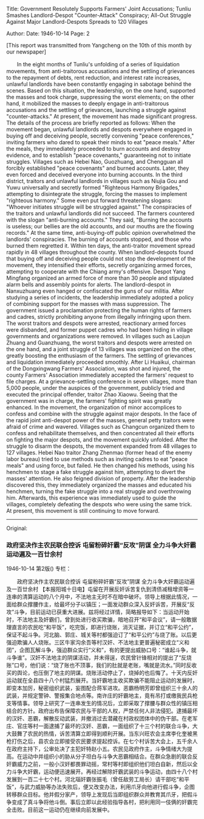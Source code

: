 Title: Government Resolutely Supports Farmers' Joint Accusations; Tunliu Smashes Landlord-Despot "Counter-Attack" Conspiracy; All-Out Struggle Against Major Landlord-Despots Spreads to 120 Villages

Author: 
Date: 1946-10-14
Page: 2

[This report was transmitted from Yangcheng on the 10th of this month by our newspaper]

　　In the eight months of Tunliu's unfolding of a series of liquidation movements, from anti-traitorous accusations and the settling of grievances to the repayment of debts, rent reduction, and interest rate increases, unlawful landlords have been constantly engaging in sabotage behind the scenes. Based on this situation, the leadership, on the one hand, supported the masses and took charge, suppressing the worst elements; on the other hand, it mobilized the masses to deeply engage in anti-traitorous accusations and the settling of grievances, launching a struggle against "counter-attacks." At present, the movement has made significant progress. The details of the process are briefly reported as follows: When the movement began, unlawful landlords and despots everywhere engaged in buying off and deceiving people, secretly convening "peace conferences," inviting farmers who dared to speak their minds to eat "peace meals." After the meals, they immediately proceeded to burn accounts and destroy evidence, and to establish "peace covenants," guaranteeing not to initiate struggles. Villages such as Hebei Nao, Guozhuang, and Chengguan all forcibly established "peace covenants" and burned accounts. Later, they even forced and deceived everyone into burning accounts. In the third district, traitors and unlawful landlords in villages such as Niujia Gou and Yuwu universally and secretly formed "Righteous Harmony Brigades," attempting to disintegrate the struggle, forcing the masses to implement "righteous harmony." Some even put forward threatening slogans: "Whoever initiates struggle will be struggled against." The conspiracies of the traitors and unlawful landlords did not succeed. The farmers countered with the slogan "anti-burning accounts." They said, "Burning the accounts is useless; our bellies are the old accounts, and our mouths are the flowing records." At the same time, anti-buying-off public opinion overwhelmed the landlords' conspiracies. The burning of accounts stopped, and those who burned them regretted it. Within ten days, the anti-traitor movement spread rapidly in 48 villages throughout the county. When landlord-despots found that buying off and deceiving people could not stop the development of the movement, they intensified their efforts, secretly organizing armed forces, attempting to cooperate with the Chiang army's offensive. Despot Yang Mingfang organized an armed force of more than 30 people and stipulated alarm bells and assembly points for alerts. The landlord-despot in Nanxuzhuang even hanged or confiscated the guns of our militia. After studying a series of incidents, the leadership immediately adopted a policy of combining support for the masses with mass suppression. The government issued a proclamation protecting the human rights of farmers and cadres, strictly prohibiting anyone from illegally infringing upon them. The worst traitors and despots were arrested, reactionary armed forces were disbanded, and former puppet cadres who had been hiding in village governments and organizations were removed. In villages such as Laojun Zhuang and Guanzhuang, the worst traitors and despots were arrested on the one hand, and a joint struggle of 13 villages was organized on the other, greatly boosting the enthusiasm of the farmers. The settling of grievances and liquidation immediately proceeded smoothly. After Li Huaikui, chairman of the Dongxingwang Farmers' Association, was shot and injured, the county Farmers' Association immediately accepted the farmers' request to file charges. At a grievance-settling conference in seven villages, more than 5,000 people, under the auspices of the government, publicly tried and executed the principal offender, traitor Zhao Xiaowu. Seeing that the government was in charge, the farmers' fighting spirit was greatly enhanced. In the movement, the organization of minor accomplices to confess and combine with the struggle against major despots. In the face of the rapid joint anti-despot power of the masses, general petty traitors were afraid of crime and wavered. Villages such as Changcun organized them to confess and rehabilitate themselves, and then concentrated all their efforts on fighting the major despots, and the movement quickly unfolded. After the struggle to disarm the despots, the movement expanded from 48 villages to 127 villages. Hebei Nao traitor Zhang Zhenmao (former head of the enemy labor bureau) tried to use methods such as inviting cadres to eat "peace meals" and using force, but failed. He then changed his methods, using his henchmen to stage a fake struggle against him, attempting to divert the masses' attention. He also feigned division of property. After the leadership discovered this, they immediately organized the masses and educated his henchmen, turning the fake struggle into a real struggle and overthrowing him. Afterwards, this experience was immediately used to guide the villages, completely defeating the despots who were using the same trick. At present, this movement is still continuing to move forward.



<hr /> 

Original: 


### 政府坚决作主农民联合控诉  屯留粉碎奸霸“反攻”阴谋  全力斗争大奸霸运动遍及一百廿余村

1946-10-14
第2版()
专栏：

　　政府坚决作主农民联合控诉
    屯留粉碎奸霸“反攻”阴谋
    全力斗争大奸霸运动遍及一百廿余村
    【本报阳城十日电】屯留在开展反奸诉苦复仇到清债减租增资等一连串的清算运动的八个月中，不法地主无时不在暗中破坏。领导上根据此情况，一面给群众撑腰作主，给最坏分子以镇压；一面发动群众深入反奸诉苦，开展反“反攻”斗争，目前运动已获重大进展。兹将经过详情，简略报导如下：当运动开始时，不法地主及奸霸们，曾到处进行收买欺骗，暗地召开“和平会议”，请一般敢据理直言的农民吃“和平饭”，吃完饭，即进行烧账，消灭证据，并订立“和平公约”，保证不起斗争。河北脑、郭庄、城关等村都强迫订了“和平公约”与烧了账。以后更强迫欺骗人人烧账。三区牛家沟余吾等村汉奸、不法地主更普遍秘密成立“义和团”，企图瓦解斗争，强迫群众实行“义和”，有的更提出威胁口号：“谁起斗争，就斗争谁”。汉奸不法地主的阴谋活动，并未得逞，农民曾针锋相对的提出了“反烧账”口号，他们说：“烧了账也不顶事，我们的肚就是老账，嘴就是流水。”同时反收买的舆论，也压倒了地主的阴谋。烧账活动停止了，烧掉的也后悔了。十天内反奸运动就在全县四十八个村猛烈展开。当奸霸地主收买欺骗不能阻止运动的发展时，即变本加厉，秘密组织武装，妄图配合蒋军进攻。恶霸杨明芳即曾组织三十余人的武装，并规定警钟、警报集合地点等。南许庄的奸霸地主，竟有吊打或缴我民兵枪支等情事。领导上研究了一连串发生的情况后，立即采取了撑腰与群众性的镇压相结合的方针。政府出布告保障农民与干部的人权，严禁任何人非法侵犯。逮捕最坏的汉奸、恶霸，解散反动武装，并撤消过去潜藏在村政权团体中的伪干部。在老军庄、官庄等村一面逮捕了最坏的汉奸、恶霸，一面组织了十三个村的联合斗争，大大鼓舞了农民的热情，诉苦清算立即得到顺利开展。当东兴旺农会主席李化奎被黑枪打伤之后，县农会立即接受农民要求提起控诉。在七个村诉苦大会上，五千余人在政府主持下，公审处决了主犯奸特赵小五。农民见政府作主，斗争情绪大为提高。在运动中并组织小的胁从分子坦白与斗争大恶霸相结合。在群众急剧的联合反奸霸威力之前，一般小汉奸都畏罪动摇，常村等村即组织他们坦白自新，然后以全力斗争大奸霸，运动便迅速展开。再经过解除奸霸武装的斗争运动，由四十八个村发展到一百二十七个村。河北瑙奸霸张振毛（曾任敌劳工局长）请干部吃“和平饭”，与武力威胁等办法失败后，便又改变办法，利用爪牙向他进行假斗争，企图转移群众目标。他并假分家产，领导上发现后当即组织群众并教育其爪牙，把假斗争变成了真斗争将他斗倒。事后立即以此经验指导各村，把利用同一伎俩的奸霸完全击败。目前这一运动仍在继续向前发展中。
